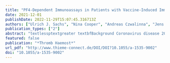 ```yaml
---
title: "PF4-Dependent Immunoassays in Patients with Vaccine-Induced Immune Thrombotic Thrombocytopenia: Results of an Interlaboratory Comparison"
date: 2021-12-01
publishDate: 2022-11-29T15:07:45.316713Z
authors: ["Ulrich J. Sachs", "Nina Cooper", "Andreas Czwalinna", "Jens Müller", "Bernd Pötzsch", "Andreas Tiede", "Karina Althaus"]
publication_types: ["2"]
abstract: "textlessptextgreater textbfBackground Coronavirus disease 2019 vaccine ChAdOx1 nCov-19 may rarely lead to vaccine-induced thrombotic thrombocytopenia (VITT). Antibody-mediated, platelet factor 4 (PF4)-dependent platelet activation appears to resemble a key mechanism in VITT, partially comparable to heparin-induced thrombocytopenia. The use of PF4/heparin immunoassays has been proposed as part of a diagnostic approach, but their sensitivity has not been established.textless/ptextgreater textlessptextgreater textbfMethods Sera from 12 well-defined VITT patients were first studied by two different laboratories in functional assays. Sera where then used for an interlaboratory comparison, in which five different PF4/heparin immunoassays were used by four laboratories.textless/ptextgreater textlessptextgreater textbfResults Results for functional testing were highly concordant. VITT antibodies were also reliably detected by PF4/heparin enzyme-linked immunosorbent assays (ELISAs) (92–100%). In contrast, only 25% of VITT antibodies were reactive in a particle gel immunoassay (PaGIA), and 8% in a lateral flow assay (LFA). An automated chemiluminescence immunoassay (CLIA) was negative for all sera tested (0%).textless/ptextgreater textlessptextgreater textbfConclusion It seems feasible to establish functional antibody testing for the confirmation of VITT. For the initial screening of suspected VITT cases, PaGIA, LFA, and CLIA are useless when applied as single tests. Only ELISA-based PF4/heparin immunoassays are sensitive enough to be incorporated in the diagnostic workup. However, a combination of a positive ELISA and a negative CLIA may be useful to identify VITT antibodies in the absence of confirmatory functional assays.textless/ptextgreater"
featured: false
publication: "*Thromb Haemost*"
url_pdf: "http://www.thieme-connect.de/DOI/DOI?10.1055/a-1535-9002"
doi: "10.1055/a-1535-9002"
---
```


